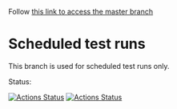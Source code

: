 Follow [this link to access the master branch](//github.com/SolaceDev/pubsubplus-aws-ha-quickstart/tree/master)

# Scheduled test runs

This branch is used for scheduled test runs only.

Status:

[![Actions Status](https://github.com/SolaceDev/pubsubplus-aws-ha-quickstart/workflows/daily-sanity-master/badge.svg?event=schedule)](https://github.com/SolaceDev/pubsubplus-aws-ha-quickstart/actions?query=workflow%3Adaily-sanity-master)
[![Actions Status](https://github.com/SolaceDev/pubsubplus-aws-ha-quickstart/workflows/daily-sanity-aws-hosted/badge.svg?event=schedule)](https://github.com/SolaceDev/pubsubplus-aws-ha-quickstart/actions?query=workflow%3Adaily-sanity-aws-hosted)


